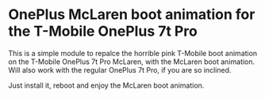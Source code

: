 # OnePlus McLaren boot animation for the T-Mobile OnePlus 7t Pro

This is a simple module to repalce the horrible pink T-Mobile boot animation on the T-Mobile OnePlus 7t Pro McLaren, with the McLaren boot animation. Will also work with the regular OnePlus 7t Pro, if you are so inclined. 

Just install it, reboot and enjoy the McLaren boot animation.
